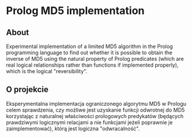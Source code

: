 # Prolog MD5 implementation

## About

Experimental implementation of a limited MD5 algorithm in the Prolog programming language to find out whether it is possible to obtain the inverse of MD5 using the natural property of Prolog predicates (which are real logical relationships rather than functions if implemented properly), which is the logical "reversibility".

## O projekcie

Eksperymentalna implementacja ograniczonego algorytmu MD5 w Prologu celem sprawdzenia, czy możliwe jest uzyskanie funkcji odwrotnej do MD5 korzystając z naturalnej właściwości prologowych predykatów (będących prawdziwymi logicznymi relacjami a nie funkcjami jeżeli poprawnie je zaimplementować), którą jest logiczna "odwracalność".
